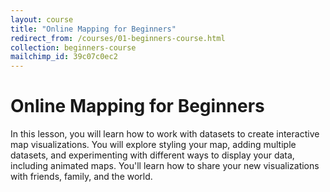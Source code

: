 ```yaml
---
layout: course
title: "Online Mapping for Beginners"
redirect_from: /courses/01-beginners-course.html
collection: beginners-course
mailchimp_id: 39c07c0ec2
---
```

# Online Mapping for Beginners

In this lesson, you will learn how to work with datasets to create interactive map visualizations. You will
explore styling your map, adding multiple datasets, and experimenting with different ways to display your data,
including animated maps. You'll learn how to share your new visualizations with friends, family, and the world.
